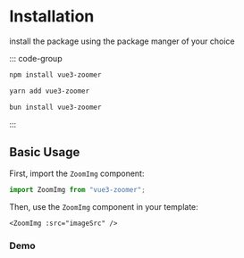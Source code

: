 # Installation

install the package using the package manger of your choice

::: code-group

```bash [npm]
npm install vue3-zoomer
```

```bash [yarn]
yarn add vue3-zoomer
```

```bash [bun]
bun install vue3-zoomer
```

:::

## Basic Usage

First, import the `ZoomImg` component:

```ts
import ZoomImg from "vue3-zoomer";
```

Then, use the `ZoomImg` component in your template:

```vue
<ZoomImg :src="imageSrc" />
```

### Demo

<script setup lang="ts">
import "~/assets/css/main.css";
import ZoomImg from "~/components/ZoomImg.vue";
import imageSrc from "~/assets/images/red.jpg";
</script>

<ClientOnly>
  <ZoomImg :src="imageSrc" />
  <template #fallback>
    <div class="h-[30rem] w-full animate-pulse bg-gray-500"/>
  </template>
</ClientOnly>

